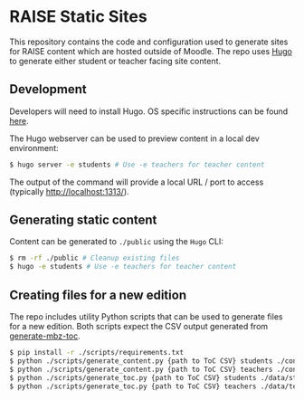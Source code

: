 # RAISE Static Sites

This repository contains the code and configuration used to generate sites for RAISE content which are hosted outside of Moodle. The repo uses [Hugo](https://gohugo.io/) to generate either student or teacher facing site content.

## Development

Developers will need to install Hugo. OS specific instructions can be found [here](https://gohugo.io/installation/).

The Hugo webserver can be used to preview content in a local dev environment:

```bash
$ hugo server -e students # Use -e teachers for teacher content
```

The output of the command will provide a local URL / port to access (typically [http://localhost:1313/](http://localhost:1313/)).

## Generating static content

Content can be generated to `./public` using the `Hugo` CLI:

```bash
$ rm -rf ./public # Cleanup existing files
$ hugo -e students # Use -e teachers for teacher content
```

## Creating files for a new edition

The repo includes utility Python scripts that can be used to generate files for a new edition. Both scripts expect the CSV output generated from [generate-mbz-toc](https://github.com/openstax/raise-mbtools/blob/main/mbtools/generate_mbz_toc.py).

```bash
$ pip install -r ./scripts/requirements.txt
$ python ./scripts/generate_content.py {path to ToC CSV} students ./content/students/{edition}/.
$ python ./scripts/generate_content.py {path to ToC CSV} teachers ./content/teachers/{edition}/.
$ python ./scripts/generate_toc.py {path to ToC CSV} students ./data/students/{edition}/toc.json
$ python ./scripts/generate_toc.py {path to ToC CSV} teachers ./data/teachers/{edition}/toc.json
```
